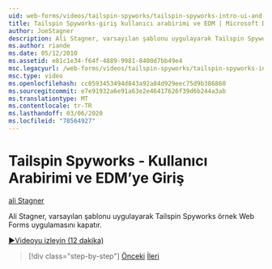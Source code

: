 ```yaml
---
uid: web-forms/videos/tailspin-spyworks/tailspin-spyworks-intro-ui-and-edm
title: Tailspin Spyworks-giriş kullanıcı arabirimi ve EDM | Microsoft Docs
author: JoeStagner
description: Ali Stagner, varsayılan şablonu uygulayarak Tailspin Spyworks örnek Web Forms uygulamasını kapatır.
ms.author: riande
ms.date: 05/12/2010
ms.assetid: e81c1e34-f64f-4889-9981-8400d7bb49e4
msc.legacyurl: /web-forms/videos/tailspin-spyworks/tailspin-spyworks-intro-ui-and-edm
msc.type: video
ms.openlocfilehash: cc0593453494d843a92a84d929eec75d9b386860
ms.sourcegitcommit: e7e91932a6e91a63e2e46417626f39d6b244a3ab
ms.translationtype: MT
ms.contentlocale: tr-TR
ms.lasthandoff: 03/06/2020
ms.locfileid: "78564927"
---
```

# <a name="tailspin-spyworks---intro-ui-and-edm"></a>Tailspin Spyworks - Kullanıcı Arabirimi ve EDM’ye Giriş

[ali Stagner](https://github.com/JoeStagner)

Ali Stagner, varsayılan şablonu uygulayarak Tailspin Spyworks örnek Web Forms uygulamasını kapatır.

[&#9654;Videoyu izleyin (12 dakika)](https://channel9.msdn.com/Blogs/ASP-NET-Site-Videos/tailspin-spyworks-intro-ui-and-edm)

> [!div class="step-by-step"]
> [Önceki](tailspin-spyworks-implementing-and-using-the-also-purchased-control.md)
> [İleri](tailspin-spyworks-directory-organization.md)
